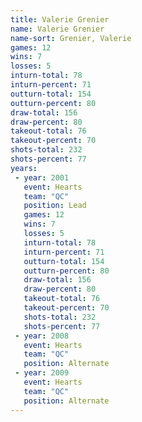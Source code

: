 ```yaml
---
title: Valerie Grenier
name: Valerie Grenier
name-sort: Grenier, Valerie
games: 12
wins: 7
losses: 5
inturn-total: 78
inturn-percent: 71
outturn-total: 154
outturn-percent: 80
draw-total: 156
draw-percent: 80
takeout-total: 76
takeout-percent: 70
shots-total: 232
shots-percent: 77
years:
 - year: 2001
   event: Hearts
   team: "QC"
   position: Lead
   games: 12
   wins: 7
   losses: 5
   inturn-total: 78
   inturn-percent: 71
   outturn-total: 154
   outturn-percent: 80
   draw-total: 156
   draw-percent: 80
   takeout-total: 76
   takeout-percent: 70
   shots-total: 232
   shots-percent: 77
 - year: 2008
   event: Hearts
   team: "QC"
   position: Alternate
 - year: 2009
   event: Hearts
   team: "QC"
   position: Alternate
---
```

